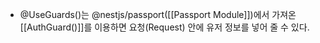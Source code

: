 - @UseGuards()는 @nestjs/passport([[Passport Module]])에서 가져온 [[AuthGuard()]]를 이용하면 요청(Request) 안에 유저 정보를 넣어 줄 수 있다.